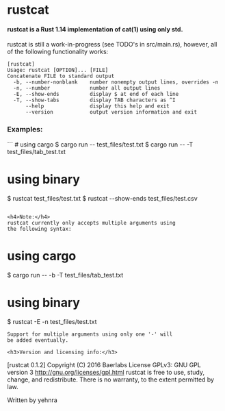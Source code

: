 <h1>rustcat</h1>
<h4>rustcat is a Rust 1.14 implementation of cat(1) using only std.</h4>
rustcat is still a work-in-progress (see TODO's in src/main.rs),
however, all of the following functionality works:

```
[rustcat]
Usage: rustcat [OPTION]... [FILE]
Concatenate FILE to standard output
  -b, --number-nonblank    number nonempty output lines, overrides -n
  -n, --number             number all output lines
  -E, --show-ends          display $ at end of each line
  -T, --show-tabs          display TAB characters as ^I
      --help               display this help and exit
	  --version            output version information and exit
```

<h3>Examples:</h3>
```
# using cargo
$ cargo run -- test_files/test.txt
$ cargo run -- -T test_files/tab_test.txt

# using binary
$ rustcat test_files/test.txt
$ rustcat --show-ends test_files/test.csv
```

<h4>Note:</h4>
rustcat currently only accepts multiple arguments using
the following syntax:
```
# using cargo
$ cargo run -- -b -T test_files/tab_test.txt

# using binary
$ rustcat -E -n test_files/test.txt
```
Support for multiple arguments using only one '-' will
be added eventually.

<h3>Version and licensing info:</h3>

```
[rustcat 0.1.2]
Copyright (C) 2016 Baerlabs
License GPLv3: GNU GPL version 3 <http://gnu.org/licenses/gpl.html>
rustcat is free to use, study, change, and redistribute.
There is no warranty, to the extent permitted by law.

Written by yehnra
```
